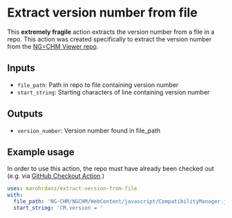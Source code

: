 # Extract version number from file

This **extremely fragile** action extracts the version number from a file in a repo.
This action was created specifically to extract the version number from 
the [NG=CHM Viewer repo](https://github.com/MD-Anderson-Bioinformatics/NG-CHM).

## Inputs

- `file_path`: Path in repo to file containing version number
- `start_string`: Starting characters of line containing version number

## Outputs

- `version_number`: Version number found in file\_path

## Example usage

In order to use this action, the repo must have already been checked out
(e.g. via [GitHub Checkout Action](https://github.com/marketplace/actions/checkout).)

```yaml
uses: marohrdanz/extract-version-from-file
with:
  file_path: 'NG-CHM/NGCHM/WebContent/javascript/CompatibilityManager.js'
  start_string: 'CM.version = '
```

